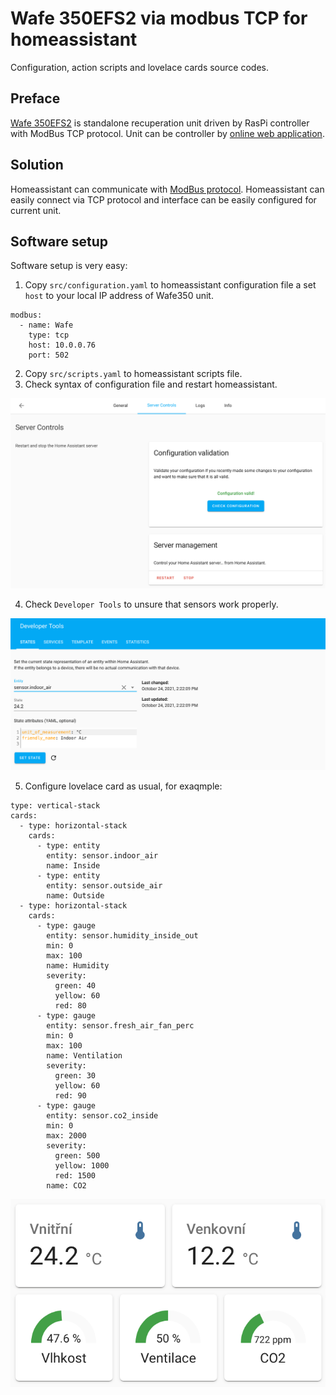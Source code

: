 # Wafe 350EFS2 via modbus TCP for homeassistant
Configuration, action scripts and lovelace cards source codes.

## Preface
[Wafe 350EFS2](https://www.wafe.eu/en/product/wafe-350-efs2) is standalone recuperation unit driven by RasPi controller with ModBus TCP protocol. 
Unit can be controller by [online web application](https://www.wafe.eu/en/product/mywafe).

## Solution
Homeassistant can communicate with [ModBus protocol](https://www.home-assistant.io/integrations/modbus/). Homeassistant can easily connect via TCP protocol and interface can be easily configured for current unit.

## Software setup
Software setup is very easy:
1. Copy `src/configuration.yaml` to homeassistant configuration file a set `host` to your local IP address of Wafe350 unit.
```
modbus:
  - name: Wafe
    type: tcp
    host: 10.0.0.76
    port: 502
```
2. Copy `src/scripts.yaml` to homeassistant scripts file.
3. Check syntax of configuration file and restart homeassistant.

![alt text](res/hassio-server-check.png)

4. Check `Developer Tools` to unsure that sensors work properly.

![alt text](res/hassio-developer-tools.png)

5. Configure lovelace card as usual, for exaqmple:
```
type: vertical-stack
cards:
  - type: horizontal-stack
    cards:
      - type: entity
        entity: sensor.indoor_air
        name: Inside
      - type: entity
        entity: sensor.outside_air
        name: Outside
  - type: horizontal-stack
    cards:
      - type: gauge
        entity: sensor.humidity_inside_out
        min: 0
        max: 100
        name: Humidity
        severity:
          green: 40
          yellow: 60
          red: 80
      - type: gauge
        entity: sensor.fresh_air_fan_perc
        min: 0
        max: 100
        name: Ventilation
        severity:
          green: 30
          yellow: 60
          red: 90
      - type: gauge
        entity: sensor.co2_inside
        min: 0
        max: 2000
        severity:
          green: 500
          yellow: 1000
          red: 1500
        name: CO2
```

![alt text](res/hassio-lovelace-card.png)